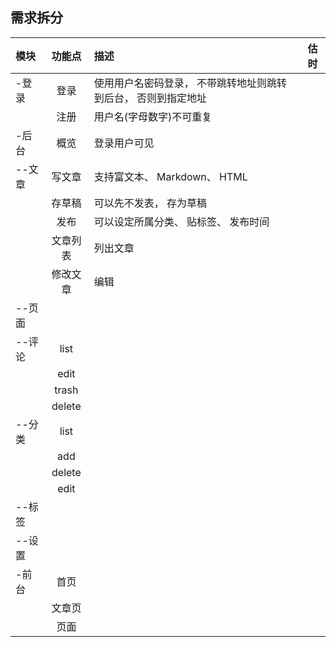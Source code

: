 ## 需求拆分
| 模块 | 功能点 | 描述 | 估时 |
|:----|:-----:|:-----|-----|
|-登录 | 登录 | 使用用户名密码登录， 不带跳转地址则跳转到后台， 否则到指定地址 | |
|      | 注册 | 用户名(字母数字)不可重复 | |
|-后台  | 概览 |登录用户可见| |
|--文章 | 写文章 | 支持富文本、 Markdown、 HTML | |
|      | 存草稿 | 可以先不发表， 存为草稿 | |
|      | 发布 | 可以设定所属分类、 贴标签、 发布时间 | |
|      | 文章列表 | 列出文章 | |
|      | 修改文章 | 编辑 | |
|--页面 | | | |
|--评论 | list | | |
|      | edit | | |
|      | trash | | |
|      | delete | | |
|--分类 | list | | | 
|      | add | | |
|      | delete | | |
|      | edit | | |
|--标签 | | | |
|--设置 | | | |
|-前台 | 首页 | | |
|     | 文章页 | | |
|     | 页面 | | |

